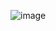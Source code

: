 ![image](https://github.com/Vishwakarma-abhi/WeatherApp/assets/96198653/128c6898-25ad-4877-b938-8737c15dbf55)
